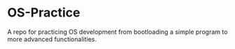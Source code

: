 # OS-Practice

A repo for practicing OS development from bootloading a simple program to more advanced functionalities.